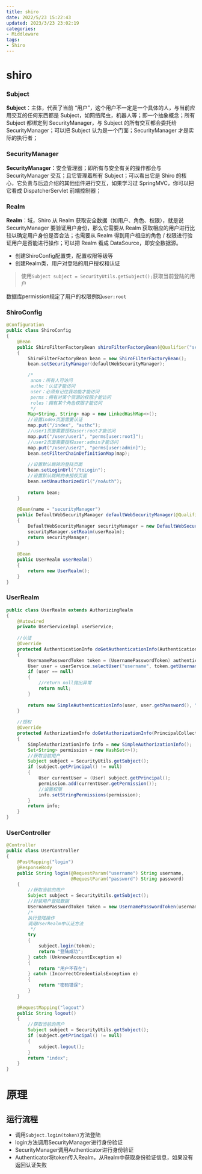 ```yaml
---
title: shiro
date: 2022/5/23 15:22:43
updated: 2023/3/23 23:02:19
categories:
- Middleware
tags:
- Shiro
---
```


# shiro

### Subject

**Subject**：主体，代表了当前 “用户”，这个用户不一定是一个具体的人，与当前应用交互的任何东西都是 Subject，如网络爬虫，机器人等；即一个抽象概念；所有 Subject 都绑定到 SecurityManager，与 Subject 的所有交互都会委托给 SecurityManager；可以把 Subject 认为是一个门面；SecurityManager 才是实际的执行者；

### SecurityManager

**SecurityManager**：安全管理器；即所有与安全有关的操作都会与 SecurityManager 交互；且它管理着所有 Subject；可以看出它是 Shiro 的核心，它负责与后边介绍的其他组件进行交互，如果学习过 SpringMVC，你可以把它看成 DispatcherServlet 前端控制器；

### Realm

**Realm**：域，Shiro 从 Realm 获取安全数据（如用户、角色、权限），就是说 SecurityManager 要验证用户身份，那么它需要从 Realm 获取相应的用户进行比较以确定用户身份是否合法；也需要从 Realm 得到用户相应的角色 / 权限进行验证用户是否能进行操作；可以把 Realm 看成 DataSource，即安全数据源。

- 创建ShiroConfig配置类，配置权限等级等
- 创建Realm类，用户对登陆的用户授权和认证

>  使用`Subject subject = SecurityUtils.getSubject();`获取当前登陆的用户

数据库permission规定了用户的权限例如`user:root`

### ShiroConfig

```java
@Configuration
public class ShiroConfig
{
    @Bean
    public ShiroFilterFactoryBean shiroFilterFactoryBean(@Qualifier("securityManager") DefaultWebSecurityManager defaultWebSecurityManager)
    {
        ShiroFilterFactoryBean bean = new ShiroFilterFactoryBean();
        bean.setSecurityManager(defaultWebSecurityManager);

        /*
         anon：所有人可访问
         authc：认证才能访问
         user：必须有记住我功能才能访问
         perms：拥有对某个资源的权限才能访问
         roles：拥有某个角色权限才能访问
         */
        Map<String, String> map = new LinkedHashMap<>();
        //设置index页面需要认证
        map.put("/index", "authc");
        //user1页面需要授权user:root才能访问
        map.put("/user/user1", "perms[user:root]");
        //user2页面需要授权user:admin才能访问
        map.put("/user/user2", "perms[user:admin]");
        bean.setFilterChainDefinitionMap(map);
        
        //设置默认跳转的登陆页面
        bean.setLoginUrl("/toLogin");
        //设置默认跳转的未授权页面
        bean.setUnauthorizedUrl("/noAuth");
        
        return bean;
    }
    
    @Bean(name = "securityManager")
    public DefaultWebSecurityManager defaultWebSecurityManager(@Qualifier("userRealm") UserRealm userRealm)
    {
        DefaultWebSecurityManager securityManager = new DefaultWebSecurityManager();
        securityManager.setRealm(userRealm);
        return securityManager;
    }
    
    @Bean
    public UserRealm userRealm()
    {
        return new UserRealm();
    }
}

```

### UserRealm

```java
public class UserRealm extends AuthorizingRealm
{
    @Autowired
    private UserServiceImpl userService;
    
    //认证
    @Override
    protected AuthenticationInfo doGetAuthenticationInfo(AuthenticationToken authenticationToken) throws AuthenticationException
    {
        UsernamePasswordToken token = (UsernamePasswordToken) authenticationToken;
        User user = userService.selectUser("username", token.getUsername());
        if (user == null)
        {
            //return null抛出异常
            return null;
        }
        
        return new SimpleAuthenticationInfo(user, user.getPassword(), "");
    }
    
    //授权
    @Override
    protected AuthorizationInfo doGetAuthorizationInfo(PrincipalCollection principalCollection)
    {
        SimpleAuthorizationInfo info = new SimpleAuthorizationInfo();
        Set<String> permission = new HashSet<>();
        //获取当前用户
        Subject subject = SecurityUtils.getSubject();
        if (subject.getPrincipal() != null)
        {
            User currentUser = (User) subject.getPrincipal();
            permission.add(currentUser.getPermission());
            //设置权限
            info.setStringPermissions(permission);
        }
        return info;
    }
}
```

### UserController

```java
@Controller
public class UserController
{
    @PostMapping("login")
    @ResponseBody
    public String login(@RequestParam("username") String username,
                        @RequestParam("password") String password)
    {
        //获取当前的用户
        Subject subject = SecurityUtils.getSubject();
        //封装用户登陆数据
        UsernamePasswordToken token = new UsernamePasswordToken(username, password);
        /*
        执行登陆操作
        调用UserRealm中认证方法
         */
        try
        {
            subject.login(token);
            return "登陆成功";
        } catch (UnknownAccountException e)
        {
            return "用户不存在";
        } catch (IncorrectCredentialsException e)
        {
            return "密码错误";
        }
    }
    
    @RequestMapping("logout")
    public String logout()
    {
        //获取当前的用户
        Subject subject = SecurityUtils.getSubject();
        if (subject.getPrincipal() != null)
        {
            subject.logout();
        }
        return "index";
    }
}
```

# 原理

## 运行流程

- 调用`Subject.login(token)`方法登陆
- login方法调用SecurityManager进行身份验证
- SecurityManager调用Authenticator进行身份验证
- Authenticator将token传入Realm，从Realm中获取身份验证信息，如果没有返回认证失败

